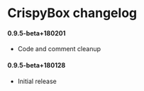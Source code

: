 # CrispyBox changelog


#### 0.9.5-beta+180201
* Code and comment cleanup

#### 0.9.5-beta+180128
* Initial release
